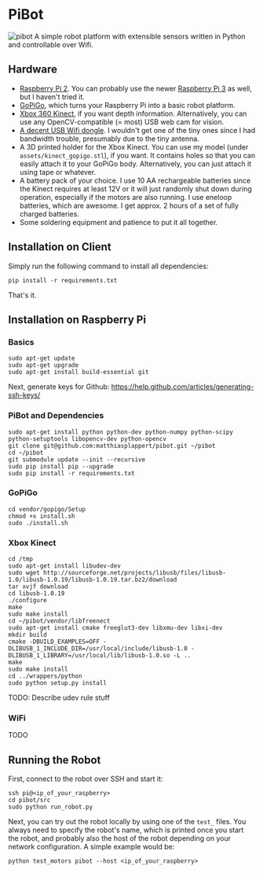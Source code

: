 # PiBot

![pibot](/assets/pibot.jpg?raw=true)
A simple robot platform with extensible sensors written in Python and controllable over Wifi.

## Hardware
- [Raspberry Pi 2](https://www.raspberrypi.org/products/raspberry-pi-2-model-b/). You can probably use the newer [Raspberry Pi 3](https://www.raspberrypi.org/products/raspberry-pi-3-model-b/) as well, but I haven't tried it.
- [GoPiGo](http://www.dexterindustries.com/gopigo/), which turns your Raspberry Pi into a basic robot platform.
- [Xbox 360 Kinect](http://www.xbox.com/en-US/xbox-360/accessories/kinect), if you want depth information. Alternatively, you can use any OpenCV-compatible (= most) USB web cam for vision.
- [A decent USB Wifi dongle](https://www.amazon.de/gp/product/B007K871ES/ref=oh_aui_search_detailpage?ie=UTF8&psc=1). I wouldn't get one of the tiny ones since I had bandwidth trouble, presumably due to the tiny antenna.
- A 3D printed holder for the Xbox Kinect. You can use my model (under `assets/kinect_gopigo.stl`), if you want. It contains holes so that you can easily attach it to your GoPiGo body. Alternatively, you can just attach it using tape or whatever.
- A battery pack of your choice. I use 10 AA rechargeable batteries since the Kinect requires at least 12V or it will just randomly shut down during operation, especially if the motors are also running. I use eneloop batteries, which are awesome. I get approx. 2 hours of a set of fully charged batteries.
- Some soldering equipment and patience to put it all together.

## Installation on Client

Simply run the following command to install all dependencies:
```
pip install -r requirements.txt
```
That's it.

## Installation on Raspberry Pi

### Basics
```
sudo apt-get update
sudo apt-get upgrade
sudo apt-get install build-essential git
```
Next, generate keys for Github: https://help.github.com/articles/generating-ssh-keys/

### PiBot and Dependencies
```
sudo apt-get install python python-dev python-numpy python-scipy python-setuptools libopencv-dev python-opencv
git clone git@github.com:matthiasplappert/pibot.git ~/pibot
cd ~/pibot
git submodule update --init --recursive
sudo pip install pip --upgrade
sudo pip install -r requirements.txt
```

### GoPiGo
```
cd vendor/gopigo/Setup
chmod +x install.sh
sudo ./install.sh
```

### Xbox Kinect
```
cd /tmp
sudo apt-get install libudev-dev
sudo wget http://sourceforge.net/projects/libusb/files/libusb-1.0/libusb-1.0.19/libusb-1.0.19.tar.bz2/download
tar xvjf download
cd libusb-1.0.19
./configure
make
sudo make install
cd ~/pibot/vendor/libfreenect
sudo apt-get install cmake freeglut3-dev libxmu-dev libxi-dev
mkdir build
cmake -DBUILD_EXAMPLES=OFF -DLIBUSB_1_INCLUDE_DIR=/usr/local/include/libusb-1.0 -DLIBUSB_1_LIBRARY=/usr/local/lib/libusb-1.0.so -L ..
make
sudo make install
cd ../wrappers/python
sudo python setup.py install
```

TODO: Describe udev rule stuff

### WiFi
TODO

## Running the Robot
First, connect to the robot over SSH and start it:
```
ssh pi@<ip_of_your_raspberry>
cd pibot/src
sudo python run_robot.py
```

Next, you can try out the robot locally by using one of the `test_` files. You always need to specify
the robot's name, which is printed once you start the robot, and probably also the host of the robot depending on
your network configuration. A simple example would be:
```
python test_motors pibot --host <ip_of_your_raspberry>
```
